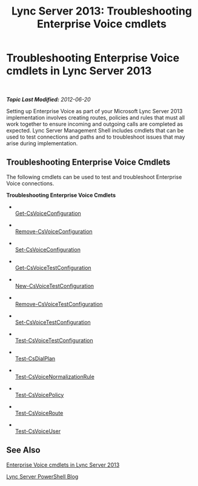 ﻿---
title: 'Lync Server 2013: Troubleshooting Enterprise Voice cmdlets'
TOCTitle: Troubleshooting Enterprise Voice cmdlets
ms:assetid: 28ec32d2-6d1e-40e6-b2a8-065803288e8b
ms:mtpsurl: https://technet.microsoft.com/en-us/library/Gg415638(v=OCS.15)
ms:contentKeyID: 48183697
ms.date: 07/23/2014
mtps_version: v=OCS.15
---

<div data-xmlns="http://www.w3.org/1999/xhtml">

<div class="topic" data-xmlns="http://www.w3.org/1999/xhtml" data-msxsl="urn:schemas-microsoft-com:xslt" data-cs="http://msdn.microsoft.com/en-us/">

<div data-asp="http://msdn2.microsoft.com/asp">

# Troubleshooting Enterprise Voice cmdlets in Lync Server 2013

</div>

<div id="mainSection">

<div id="mainBody">

<span> </span>

_**Topic Last Modified:** 2012-06-20_

Setting up Enterprise Voice as part of your Microsoft Lync Server 2013 implementation involves creating routes, policies and rules that must all work together to ensure incoming and outgoing calls are completed as expected. Lync Server Management Shell includes cmdlets that can be used to test connections and paths and to troubleshoot issues that may arise during implementation.

<div>

## Troubleshooting Enterprise Voice Cmdlets

The following cmdlets can be used to test and troubleshoot Enterprise Voice connections.

**Troubleshooting Enterprise Voice Cmdlets**

  - <span></span>  
    [Get-CsVoiceConfiguration](get-csvoiceconfiguration.md)

  - <span></span>  
    [Remove-CsVoiceConfiguration](remove-csvoiceconfiguration.md)

  - <span></span>  
    [Set-CsVoiceConfiguration](set-csvoiceconfiguration.md)

<!-- end list -->

  - <span></span>  
    [Get-CsVoiceTestConfiguration](get-csvoicetestconfiguration.md)

  - <span></span>  
    [New-CsVoiceTestConfiguration](new-csvoicetestconfiguration.md)

  - <span></span>  
    [Remove-CsVoiceTestConfiguration](remove-csvoicetestconfiguration.md)

  - <span></span>  
    [Set-CsVoiceTestConfiguration](set-csvoicetestconfiguration.md)

  - <span></span>  
    [Test-CsVoiceTestConfiguration](test-csvoicetestconfiguration.md)

<!-- end list -->

  - <span></span>  
    [Test-CsDialPlan](test-csdialplan.md)

<!-- end list -->

  - <span></span>  
    [Test-CsVoiceNormalizationRule](test-csvoicenormalizationrule.md)

<!-- end list -->

  - <span></span>  
    [Test-CsVoicePolicy](test-csvoicepolicy.md)

<!-- end list -->

  - <span></span>  
    [Test-CsVoiceRoute](test-csvoiceroute.md)

<!-- end list -->

  - <span></span>  
    [Test-CsVoiceUser](test-csvoiceuser.md)

</div>

<div>

## See Also


[Enterprise Voice cmdlets in Lync Server 2013](lync-server-2013-enterprise-voice-cmdlets.md)  


[Lync Server PowerShell Blog](http://go.microsoft.com/fwlink/p/?linkid=203150)  
  

</div>

</div>

<span> </span>

</div>

</div>

</div>

